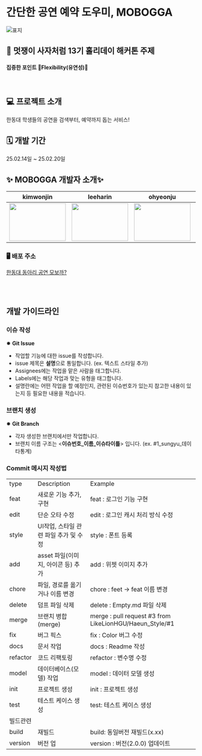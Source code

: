 # 간단한 공연 예약 도우미, MOBOGGA
![표지](https://cdn.discordapp.com/attachments/1331500701808988244/1349705873181642812/image_1.png?ex=67d4130c&is=67d2c18c&hm=2a621bb17d45dcd95057d648d917b28d74e5b255547f7a61cbf51c0bd1ee2ea9&)
<br>

## 📌 멋쟁이 사자처럼 13기 홀리데이 해커톤 주제
<h4>집중한 포인트 🐍Flexibility(유연성)🐍 </h4>
<br>

## 💻 프로젝트 소개
<p align="justify">
  한동대 학생들의 공연을 검색부터, 예약까지 돕는 서비스!
</p>

## 🗓️ 개발 기간
<p align="justify">25.02.14일 ~ 25.02.20일</p>

## ✨ MOBOGGA 개발자 소개✨
|  kimwonjin   |    leeharin    |   ohyeonju   |   kimsion   |   kangbyeongchan   |
|   :--------:   |    :--------:    |    :--------:   |    :--------:   |    :--------:   | 
|   <a href="https://github.com/lingard09"><img src="https://cdn.discordapp.com/attachments/1331500701808988244/1349710466758348890/IMG_3989.png?ex=67d41753&is=67d2c5d3&hm=9a353d2689f535c34706a8c8876e014b6a5d06cbd1a78449bebbbfab8a14dde5&" width="150" height="100"></a>  |  <a href="https://github.com/junnyang"><img src="https://cdn.discordapp.com/attachments/1331500701808988244/1349709470183325736/image0.jpg?ex=67d41666&is=67d2c4e6&hm=472005c07e65db5de33e2a2cb355e450c508fed639f3727d59e358a86f6158c4&" width="150" height="100"></a>    |  <a href="https://github.com/playoh"><img src="https://cdn.discordapp.com/attachments/1331500701808988244/1349708877977092149/image.png?ex=67d415d8&is=67d2c458&hm=f77717096d88f48a73acc210dc331f2a07ea911dc2948723af257dec2bec1d81&" width="150" height="100"></a>    |   <a href="https://github.com/sion1212"><img src="https://cdn.discordapp.com/attachments/1331500701808988244/1349710466758348890/IMG_3989.png?ex=67d41753&is=67d2c5d3&hm=9a353d2689f535c34706a8c8876e014b6a5d06cbd1a78449bebbbfab8a14dde5&" width="150" height="100"></a>  |  <a href="https://github.com/byoungchan-kang"><img src="" width="150" height="100"></a>    |

### 🖥️ 배포 주소
[한동대 동아리 공연 모보까?](https://mobogga.netlify.app/)

<br><br>

## 개발 가이드라인

### 이슈 작성

✹ **Git Issue**

- 작업할 기능에 대한 issue를 작성합니다.
- issue 제목은 **설명**으로 통일합니다. (ex. 텍스트 스타일 추가)
- Assignees에는 작업을 맡은 사람을 태그합니다.
- Labels에는 해당 작업과 맞는 유형을 태그합니다.
- 설명란에는 어떤 작업을 할 예정인지, 관련된 이슈번호가 있는지 참고한 내용이 있는지 등 필요한 내용을 적습니다.
  <br />

### 브랜치 생성

✹ **Git Branch**

- 각자 생성한 브랜치에서만 작업합니다.
- 브랜치 이름 구조는 <**이슈번호_이름_이슈타이틀**> 입니다. (ex. #1_sungyu_데이타통계)
  <br />

### Commit 메시지 작성법

|          |                                       |                                                         |
| -------- | ------------------------------------- | ------------------------------------------------------- |
| type     | Description                           | Example                                                 |
| feat     | 새로운 기능 추가, 구현                | feat : 로그인 기능 구현                                 |
| edit     | 단순 오타 수정                        | edit : 로그인 캐시 처리 방식 수정                       |
| style    | UI작업, 스타일 관련 파일 추가 및 수정 | style : 폰트 등록                                       |
| add      | asset 파일(이미지, 아이콘 등) 추가    | add : 위젯 이미지 추가                                  |
| chore    | 파일, 경로를 옮기거나 이름 변경       | chore : feet -> feat 이름 변경                          |
| delete   | 덤프 파일 삭제                        | delete : Empty.md 파일 삭제                             |
| merge    | 브랜치 병합(merge)                    | merge : pull request #3 from LikeLionHGU/Haeun_Style/#1 |
| fix      | 버그 픽스                             | fix : Color 버그 수정                                   |
| docs     | 문서 작업                             | docs : Readme 작성                                      |
| refactor | 코드 리팩토링                         | refactor : 변수명 수정                                  |
| model    | 데이터베이스(모델) 작업               | model : 데이터 모델 생성                                |
| init     | 프로젝트 생성                         | init : 프로젝트 생성                                    |
| test     | 테스트 케이스 생성                    | test: 테스트 케이스 생성                                |
| 빌드관련 |                                       |                                                         |
| build    | 재빌드                                | build: 동일버전 재빌드(x.xx)                            |
| version  | 버전 업                               | version : 버전(2.0.0) 업데이트                          |

<br />
